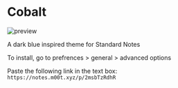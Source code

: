 # Cobalt
![preview](https://raw.githubusercontent.com/m00t316/cobalt/main/CSPreview.png)

A dark blue inspired theme for Standard Notes

To install, go to prefrences > general > advanced options

Paste the following link in the text box: `https://notes.m00t.xyz/p/2msbTzRdhR`

